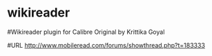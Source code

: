 # wikireader
#Wikireader plugin for Calibre
Original by Krittika Goyal

#URL
http://www.mobileread.com/forums/showthread.php?t=183333
